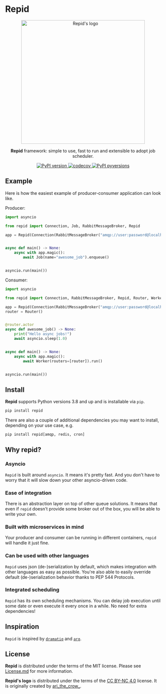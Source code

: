# Repid

<p align="center">
  <a href="https://www.instagram.com/p/Cd-ob1NNZ84/">
    <img alt="Repid's logo" width=400 src="https://gist.github.com/aleksul/fedbe168f1fc59c5aac3ddd17ecff30a/raw/b9467303f55517d99633d6551de223cd6534b149/repid_logo_borders.svg">
  </a>
</p>

<p align="center">
<b>Repid</b> framework: simple to use, fast to run and extensible to adopt job scheduler.
</p>

<p align="center">
<a href="https://pypi.org/project/repid/" target="_blank">
    <img src="https://img.shields.io/pypi/v/repid.svg" alt="PyPI version">
</a>
<a href="https://codecov.io/gh/aleksul/repid" target="_blank">
    <img src="https://codecov.io/gh/aleksul/repid/branch/main/graph/badge.svg?token=IP3Z1VXB1G" alt="codecov">
</a>
<a href="https://pypi.python.org/pypi/repid/" target="_blank">
    <img src="https://img.shields.io/pypi/pyversions/repid.svg" alt="PyPI pyversions">
</a>
</p>

## Example

Here is how the easiest example of producer-consumer application can look like.

Producer:

```python
import asyncio

from repid import Connection, Job, RabbitMessageBroker, Repid

app = Repid(Connection(RabbitMessageBroker("amqp://user:password@localhost:5672")))


async def main() -> None:
    async with app.magic():
        await Job(name="awesome_job").enqueue()


asyncio.run(main())
```

Consumer:

```python
import asyncio

from repid import Connection, RabbitMessageBroker, Repid, Router, Worker

app = Repid(Connection(RabbitMessageBroker("amqp://user:password@localhost:5672")))
router = Router()


@router.actor
async def awesome_job() -> None:
    print("Hello async jobs!")
    await asyncio.sleep(1.0)


async def main() -> None:
    async with app.magic():
        await Worker(routers=[router]).run()


asyncio.run(main())
```

## Install

**Repid** supports Python versions 3.8 and up and is installable via `pip`.

```bash
pip install repid
```

There are also a couple of additional dependencies you may want to install, depending on your use case, e.g.

```bash
pip install repid[amqp, redis, cron]
```

## Why repid?

### Asyncio

`Repid` is built around `asyncio`. It means it's pretty fast.
And you don't have to worry that it will slow down your other asyncio-driven code.

### Ease of integration

There is an abstraction layer on top of other queue solutions. It means that even if `repid` doesn't provide some broker out of the box, you will be able to write your own.

### Built with microservices in mind

Your producer and consumer can be running in different containers, `repid` will handle it just fine.

### Can be used with other languages

`Repid` uses json (de-)serialization by default, which makes integration with other languages as easy as possible. You're also able to easily override default (de-)serialization behavior thanks to PEP 544 Protocols.

### Integrated scheduling

`Repid` has its own scheduling mechanisms.
You can delay job execution until some date or even execute it every once in a while.
No need for extra dependencies!

## Inspiration

`Repid` is inspired by [`dramatiq`](https://github.com/Bogdanp/dramatiq) and [`arq`](https://github.com/samuelcolvin/arq).

## License

**Repid** is distributed under the terms of the MIT license. Please see [License.md] for more information.

**Repid's logo** is distributed under the terms of the [CC BY-NC 4.0] license. It is originally created by [ari_the_crow_].

[License.md]: https://github.com/aleksul/repid/blob/master/LICENSE
[CC BY-NC 4.0]: https://creativecommons.org/licenses/by-nc/4.0/
[ari_the_crow_]: https://www.instagram.com/p/Cd-ob1NNZ84/

